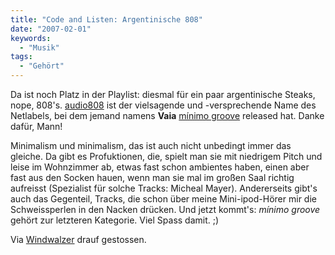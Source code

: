 ```yaml
---
title: "Code and Listen: Argentinische 808"
date: "2007-02-01"
keywords:
  - "Musik"
tags:
  - "Gehört"
---
```


Da ist noch Platz in der Playlist: diesmal für ein paar argentinische Steaks, nope, 808's. [audio808](http://www.audio808.com.ar/info.html) ist der vielsagende und -versprechende Name des Netlabels, bei dem jemand namens **Vaia** [mínimo groove](http://www.audio808.com.ar/audio025.html) released hat. Danke dafür, Mann!

Minimalism und minimalism, das ist auch nicht unbedingt immer das gleiche. Da gibt es Profuktionen, die, spielt man sie mit niedrigem Pitch und leise im Wohnzimmer ab, etwas fast schon ambientes haben, einen aber fast aus den Socken hauen, wenn man sie mal im großen Saal richtig aufreisst (Spezialist für solche Tracks: Micheal Mayer). Andererseits gibt's auch das Gegenteil, Tracks, die schon über meine Mini-ipod-Hörer mir die Schweissperlen in den Nacken drücken. Und jetzt kommt's: _mínimo groove_ gehört zur letzteren Kategorie. Viel Spass damit. ;)

Via [Windwalzer](http://windwalzer.de/) drauf gestossen.
